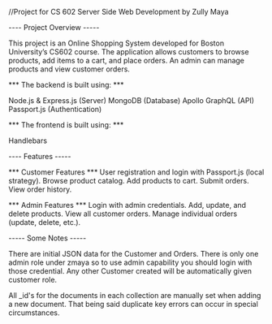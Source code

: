 //Project for CS 602 Server Side Web Development by Zully Maya

---- Project Overview -----

This project is an Online Shopping System developed for Boston University’s CS602 course. The application allows customers to browse products, add items to a cart, and place orders. An admin can manage products and view customer orders.

*** The backend is built using: ***

Node.js & Express.js (Server)
MongoDB (Database)
Apollo GraphQL (API)
Passport.js (Authentication)

*** The frontend is built using: ***

Handlebars

---- Features -----

*** Customer Features ***
User registration and login with Passport.js (local strategy).
Browse product catalog.
Add products to cart.
Submit orders.
View order history.

*** Admin Features ***
Login with admin credentials.
Add, update, and delete products.
View all customer orders.
Manage individual orders (update, delete, etc.).

----- Some Notes -----

There are initial JSON data for the Customer and Orders. There is only one admin role under zmaya so to use admin capability you should login with those credential. Any other Customer created will be automatically given customer role. 

All _id's for the documents in each collection are manually set when adding a new document. That being said duplicate key errors can occur in special circumstances. 



